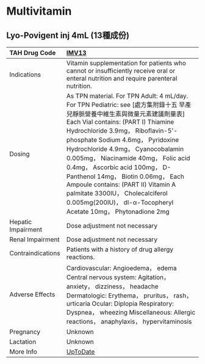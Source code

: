 # Multivitamin

## Lyo-Povigent inj 4mL (13種成份)

| TAH Drug Code      | [IMV13](https://www.tahsda.org.tw/drugs/hissearch.php?drug_code=IMV13)                                                                                                                                                                                                                                                                                                                                                                                                                                                                 |
|:-------------------|:---------------------------------------------------------------------------------------------------------------------------------------------------------------------------------------------------------------------------------------------------------------------------------------------------------------------------------------------------------------------------------------------------------------------------------------------------------------------------------------------------------------------------------------|
| Indications        | Vitamin supplementation for patients who cannot or insufficiently receive oral or enteral nutrition and require parenteral nutrition.                                                                                                                                                                                                                                                                                                                                                                                                  |
| Dosing             | As TPN material. For TPN Adult: 4 mL/day. For TPN Pediatric: see [處方集附錄十五 早產兒靜脈營養中維生素與微量元素建議劑量表] Each Vial contains: (PART Ⅰ) Thiamine Hydrochloride 3.9mg， Riboflavin-5'-phosphate Sodium 4.6mg， Pyridoxine Hydrochloride 4.9mg， Cyanocobalamin 0.005mg， Niacinamide 40mg， Folic acid 0.4mg， Ascorbic acid 100mg， D-Panthenol 14mg， Biotin 0.06mg， Each Ampoule contains: (PART Ⅱ) Vitamin A palmitate 3300IU， Cholecalciferol 0.005mg(200IU)， dl-α-Tocopheryl Acetate 10mg， Phytonadione 2mg |
| Hepatic Impairment | Dose adjustment not necessary                                                                                                                                                                                                                                                                                                                                                                                                                                                                                                          |
| Renal Impairment   | Dose adjustment not necessary                                                                                                                                                                                                                                                                                                                                                                                                                                                                                                          |
| Contraindications  | Patients with a history of drug allergy reactions.                                                                                                                                                                                                                                                                                                                                                                                                                                                                                     |
| Adverse Effects    | Cardiovascular: Angioedema， edema Central nervous system: Agitation， anxiety， dizziness， headache Dermatologic: Erythema， pruritus， rash， urticaria Ocular: Diplopia Respiratory: Dyspnea， wheezing Miscellaneous: Allergic reactions， anaphylaxis， hypervitaminosis                                                                                                                                                                                                                                                         |
| Pregnancy          | Unknown                                                                                                                                                                                                                                                                                                                                                                                                                                                                                                                                |
| Lactation          | Unknown                                                                                                                                                                                                                                                                                                                                                                                                                                                                                                                                |
| More Info          | [UpToDate](https://www.uptodate.com/contents/multivitamin-drug-information)                                                                                                                                                                                                                                                                                                                                                                                                                                                            |

